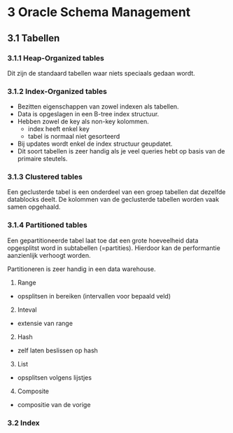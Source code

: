 # 3 Oracle Schema Management
## 3.1 Tabellen
### 3.1.1 Heap-Organized tables
Dit zijn de standaard tabellen waar niets speciaals gedaan wordt.

### 3.1.2 Index-Organized tables
- Bezitten eigenschappen van zowel indexen als tabellen.
- Data is opgeslagen in een B-tree index structuur.
- Hebben zowel de key als non-key kolommen.
  - index heeft enkel key
  - tabel is normaal niet gesorteerd
- Bij updates wordt enkel de index structuur geupdatet.
- Dit soort tabellen is zeer handig als je veel queries hebt op basis van de primaire steutels.

### 3.1.3 Clustered tables
Een geclusterde tabel is een onderdeel van een groep tabellen dat dezelfde datablocks deelt.
De kolommen van de geclusterde tabellen worden vaak samen opgehaald.

### 3.1.4 Partitioned tables
Een gepartitioneerde tabel laat toe dat een grote hoeveelheid data opgesplitst word in subtabellen (=partities).
Hierdoor kan de performantie aanzienlijk verhoogt worden.

Partitioneren is zeer handig in een data warehouse.

1. Range
  - opsplitsen in bereiken (intervallen voor bepaald veld)
2. Inteval
  - extensie van range
2. Hash
  - zelf laten beslissen op hash
3. List
  - opsplitsen volgens lijstjes
4. Composite
  - compositie van de vorige

### 3.2 Index
